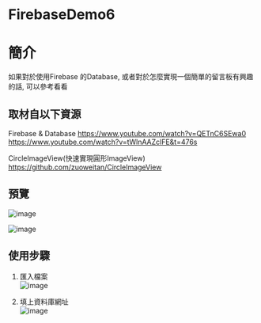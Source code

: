 # FirebaseDemo6

簡介
==================================
如果對於使用Firebase 的Database, 或者對於怎麼實現一個簡單的留言板有興趣的話, 可以參考看看                                   

取材自以下資源
--------
Firebase & Database
https://www.youtube.com/watch?v=QETnC6SEwa0                                   
https://www.youtube.com/watch?v=tWlnAAZclFE&t=476s                                                  
                                   
CircleImageView(快速實現圓形ImageView)                                   
https://github.com/zuoweitan/CircleImageView
                              
預覽
--------
![image](https://i.imgur.com/CBVnyCv.jpg)                                      

![image](https://i.imgur.com/tkbnhEk.jpg)    
                                   
                                   
使用步驟
--------
1. 匯入檔案                                   
![image](https://i.imgur.com/i3VJz5h.jpg)                                   
                                   
2. 填上資料庫網址                                   
![image](https://i.imgur.com/mmaepVT.jpg)

